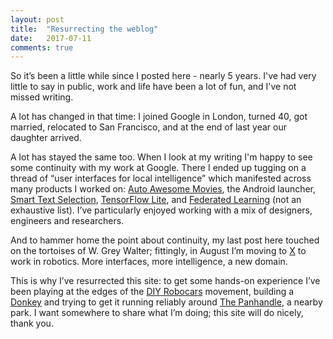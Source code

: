 ```yaml
---
layout: post
title:  "Resurrecting the weblog"
date:   2017-07-11
comments: true
---
```


So it’s been a little while since I posted here - nearly 5 years. I've had very little to say in public, work and life have been a lot of fun, and I've not missed writing.

A lot has changed in that time: I joined Google in London, turned 40, got married, relocated to San Francisco, and at the end of last year our daughter arrived. 

A lot has stayed the same too. When I look at my writing I'm happy to see some continuity with my work at Google. There I ended up tugging on a thread of “user interfaces for local intelligence” which manifested across many products I worked on: [Auto Awesome Movies](https://thenextweb.com/google/2013/10/29/google-photo-editing-tool-auto-awesome-now-creates-stunning-edits-videos/#.tnw_NK0A9dfZ), the Android launcher, [Smart Text Selection](http://www.androidpolice.com/2017/05/17/android-o-feature-spotlight-smart-text-selection-automatically-highlights-right-words-double-tap/), [TensorFlow Lite](https://techcrunch.com/2017/05/17/googles-tensorflow-lite-brings-machine-learning-to-android-devices/), and [Federated Learning](https://research.googleblog.com/2017/04/federated-learning-collaborative.html) (not an exhaustive list). I’ve particularly enjoyed working with a mix of designers, engineers and researchers.

And to hammer home the point about continuity, my last post here touched on the tortoises of W. Grey Walter; fittingly, in August I’m moving to [X](https://x.company) to work in robotics. More interfaces, more intelligence, a new domain.

This is why I’ve resurrected this site: to get some hands-on experience I’ve been playing at the edges of the [DIY Robocars](http://diyrobocars.com) movement, building a [Donkey](https://docs.google.com/document/d/11IPqZcDcLTd2mtYaR5ONpDxFgL9Y1nMNTDvEarST8Wk/edit#heading=h.2q84tqri6g5) and trying to get it running reliably around [The Panhandle](https://en.wikipedia.org/wiki/Panhandle_(San_Francisco)), a nearby park. I want somewhere to share what I’m doing; this site will do nicely, thank you.


